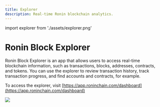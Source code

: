 ```yaml
---
title: Explorer
description: Real-time Ronin blockchain analytics.
---
```


import explorer from './assets/explorer.png'

# Ronin Block Explorer
Ronin Block Explorer is an app that allows users to access real-time
blockchain information, such as transactions, blocks, addresses,
contracts, and tokens. You can use the explorer to review transaction
history, track transaction progress, and find accounts and contracts,
for example.

To access the explorer, visit [https://app.roninchain.com/dashboard](https://app.roninchain.com/dashboard)

<img src={explorer} width={1440} />
